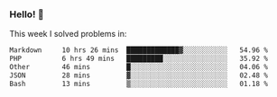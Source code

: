 ### Hello! 👋

This week I solved problems in:

<!--START_SECTION:waka-->

```txt
Markdown     10 hrs 26 mins  █████████████▓░░░░░░░░░░░   54.96 %
PHP          6 hrs 49 mins   █████████░░░░░░░░░░░░░░░░   35.92 %
Other        46 mins         █░░░░░░░░░░░░░░░░░░░░░░░░   04.06 %
JSON         28 mins         ▓░░░░░░░░░░░░░░░░░░░░░░░░   02.48 %
Bash         13 mins         ▒░░░░░░░░░░░░░░░░░░░░░░░░   01.18 %
```

<!--END_SECTION:waka-->
